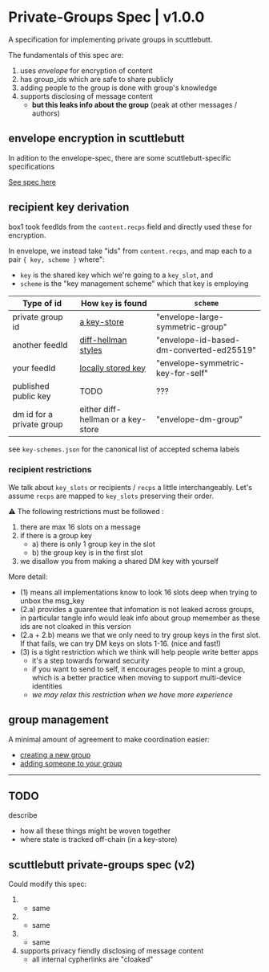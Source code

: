 # Private-Groups Spec | v1.0.0

A specification for implementing private groups in scuttlebutt.

The fundamentals of this spec are:

1. uses _envelope_ for encryption of content
2. has group_ids which are safe to share publicly
3. adding people to the group is done with group's knowledge
4. supports disclosing of message content
    - **but this leaks info about the group** (peak at other messages / authors)

## envelope encryption in scuttlebutt

In adition to the envelope-spec, there are some scuttlebutt-specific specifications

[See spec here](./encryption/README.md)


## recipient key derivation

box1 took feedIds from the `content.recps` field and directly used these for encryption.

In envelope, we instead take "ids" from `content.recps`, and map each to a pair `{ key, scheme }` where":
- `key` is the shared key which we're going to a `key_slot`, and 
- `scheme` is the "key management scheme" which that key is employing

Type of id            | How `key` is found                                 | `scheme`
----------------------|----------------------------------------------------|-----------------------------------------
private group id      | [a key-store](./group/group-id/README.md)          | "envelope-large-symmetric-group"
another feedId        | [diff-hellman styles](./direct-messages/README.md) | "envelope-id-based-dm-converted-ed25519"
your feedId           | [locally stored key](./direct-messages/README.md)  | "envelope-symmetric-key-for-self"
published public key  | TODO                                               | ???
dm id for a private group  | either diff-hellman or a key-store       | "envelope-dm-group"

see `key-schemes.json` for the canonical list of accepted schema labels

### recipient restrictions

We talk about `key_slots` or recipients / `recps` a little interchangeably.
Let's assume `recps` are mapped to `key_slots` preserving their order.

:warning: The following restrictions must be followed :

1. there are max 16 slots on a message
2. if there is a group key
    - a) there is only 1 group key in the slot
    - b) the group key is in the first slot
3. we disallow you from making a shared DM key with yourself

More detail:
- (1) means all implementations know to look 16 slots deep when trying to unbox the msg_key
- (2.a) provides a guarentee that infomation is not leaked across groups, in particular tangle info would leak info about group memember as these ids are not cloaked in this version
- (2.a + 2.b) means we that we only need to try group keys in the first slot. If that fails, we can try DM keys on slots 1-16. (nice and fast!)
- (3) is a tight restriction which we think will help people write better apps
    - it's a step towards forward security
    - if you want to send to self, it encourages people to mint a group, which is a better practice when moving to support multi-device identities
    - _we may relax this restriction when we have more experience_

## group management

A minimal amount of agreement to make coordination easier:
- [creating a new group](./group/init/README.md)
- [adding someone to your group](./group/add-member/README.md)


---

## TODO

describe
- how all these things might be woven together
- where state is tracked off-chain (in a key-store)


## scuttlebutt private-groups spec (v2)

Could modify this spec:
1. - same
2. - same
3. - same
4. supports privacy fiendly disclosing of message content
    - all internal cypherlinks are "cloaked"

